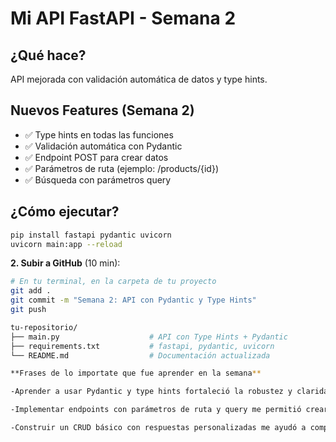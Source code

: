 # Mi API FastAPI - Semana 2

## ¿Qué hace?

API mejorada con validación automática de datos y type hints.

## Nuevos Features (Semana 2)

- ✅ Type hints en todas las funciones
- ✅ Validación automática con Pydantic
- ✅ Endpoint POST para crear datos
- ✅ Parámetros de ruta (ejemplo: /products/{id})
- ✅ Búsqueda con parámetros query

## ¿Cómo ejecutar?

```bash
pip install fastapi pydantic uvicorn
uvicorn main:app --reload
```


**2. Subir a GitHub** (10 min):

```bash
# En tu terminal, en la carpeta de tu proyecto
git add .
git commit -m "Semana 2: API con Pydantic y Type Hints"
git push 

tu-repositorio/
├── main.py                    # API con Type Hints + Pydantic
├── requirements.txt           # fastapi, pydantic, uvicorn
└── README.md                  # Documentación actualizada

**Frases de lo importate que fue aprender en la semana**

-Aprender a usar Pydantic y type hints fortaleció la robustez y claridad del código, haciendo más confiable la validación de datos.

-Implementar endpoints con parámetros de ruta y query me permitió crear una API más dinámica y útil para distintos escenarios de búsqueda y gestión.

-Construir un CRUD básico con respuestas personalizadas me ayudó a comprender cómo estructurar una API real que sea fácil de usar y mantener.